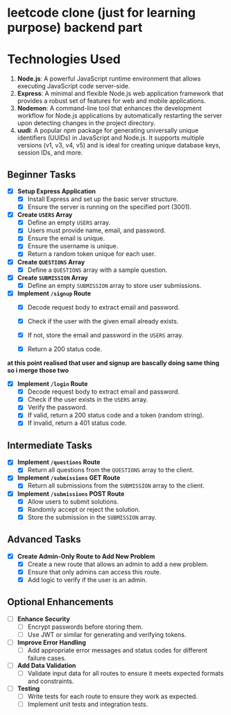 # leetcode clone (just for learning purpose) backend part

# Technologies Used

01. **Node.js**: A powerful JavaScript runtime environment that allows executing JavaScript code server-side.
02. **Express**: A minimal and flexible Node.js web application framework that provides a robust set of features for web and mobile applications.
03. **Nodemon**: A command-line tool that enhances the development workflow for Node.js applications by automatically restarting the server upon detecting changes in the project directory.
4. **uudi**: A popular npm package for generating universally unique identifiers (UUIDs) in JavaScript and Node.js. It supports multiple versions (v1, v3, v4, v5) and is ideal for creating unique database keys, session IDs, and more.



## Beginner Tasks
- [x] **Setup Express Application**
  - [x] Install Express and set up the basic server structure.
  - [x] Ensure the server is running on the specified port (3001).

- [x] **Create `USERS` Array**
  - [x] Define an empty `USERS` array.
  - [x] Users must provide name, email, and password.
  - [x] Ensure the email is unique.
  - [x] Ensure the username is unique.
  - [x] Return a random token unique for each user. 

- [x] **Create `QUESTIONS` Array**
  - [x] Define a `QUESTIONS` array with a sample question.

- [x] **Create `SUBMISSION` Array**
  - [x] Define an empty `SUBMISSION` array to store user submissions.

- [x] **Implement `/signup` Route**
  - [x] Decode request body to extract email and password.
  - [x] Check if the user with the given email already exists.
  - [x] If not, store the email and password in the `USERS` array.
  - [x] Return a 200 status code.


**at this point realised that user and signup are bascally doing same thing so i merge those two**

- [x] **Implement `/login` Route**
  - [x] Decode request body to extract email and password.
  - [x] Check if the user exists in the `USERS` array.
  - [x] Verify the password.
  - [x] If valid, return a 200 status code and a token (random string).
  - [x] If invalid, return a 401 status code.

## Intermediate Tasks
- [X] **Implement `/questions` Route**
  - [X] Return all questions from the `QUESTIONS` array to the client.

- [x] **Implement `/submissions` GET Route**
  - [x] Return all submissions from the `SUBMISSION` array to the client.

- [x] **Implement `/submissions` POST Route**
  - [x] Allow users to submit solutions.
  - [x] Randomly accept or reject the solution.
  - [x] Store the submission in the `SUBMISSION` array.

## Advanced Tasks
- [x] **Create Admin-Only Route to Add New Problem**
  - [x] Create a new route that allows an admin to add a new problem.
  - [x] Ensure that only admins can access this route.
  - [x] Add logic to verify if the user is an admin.

## Optional Enhancements
- [ ] **Enhance Security**
  - [ ] Encrypt passwords before storing them.
  - [ ] Use JWT or similar for generating and verifying tokens.

- [ ] **Improve Error Handling**
  - [ ] Add appropriate error messages and status codes for different failure cases.

- [ ] **Add Data Validation**
  - [ ] Validate input data for all routes to ensure it meets expected formats and constraints.

- [ ] **Testing**
  - [ ] Write tests for each route to ensure they work as expected.
  - [ ] Implement unit tests and integration tests.
